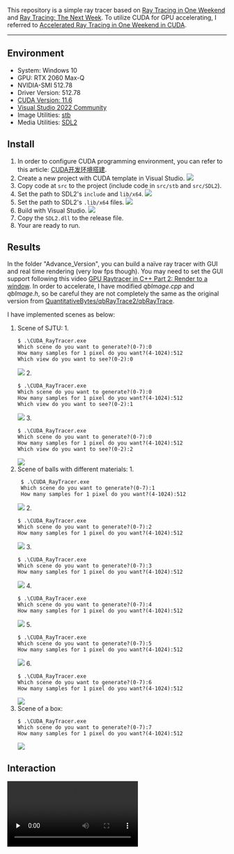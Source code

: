 This repository is a simple ray tracer based on [Ray Tracing in One Weekend](https://raytracing.github.io/books/RayTracingInOneWeekend.html) and [Ray Tracing: The Next Week](https://raytracing.github.io/books/RayTracingTheNextWeek.html). To utilize CUDA for GPU accelerating, I referred to [Accelerated Ray Tracing in One Weekend in CUDA](https://developer.nvidia.com/blog/accelerated-ray-tracing-cuda/).

------
## Environment
- System: Windows 10
- GPU: RTX 2060 Max-Q
- NVIDIA-SMI 512.78
- Driver Version: 512.78
- [CUDA Version: 11.6](https://developer.nvidia.com/cuda-11-6-0-download-archive)
- [Visual Studio 2022 Community](https://visualstudio.microsoft.com/zh-hans/thank-you-downloading-visual-studio/?sku=Community&channel=Release&version=VS2022&source=VSLandingPage&passive=false&cid=2030)
- Image Utilities: [stb](https://github.com/nothings/stb)
- Media Utilities: [SDL2](https://www.libsdl.org/)
## Install
1. In order to configure CUDA programming environment, you can refer to this article: [CUDA开发环境搭建](https://zhuanlan.zhihu.com/p/488518526).
2. Create a new project with CUDA template in Visual Studio.
![](pic/create.png)
3. Copy code at `src` to the project (include code in `src/stb` and `src/SDL2`).
4. Set the path to SDL2's `include` and `lib/x64`.
![](pic/SDL_path1.png)
5. Set the path to SDL2's `.lib/x64` files.
![](pic/SDL_path2.png)
6. Build with Visual Studio.
![](pic/build.png)
7. Copy the `SDL2.dll` to the release file.
8. Your are ready to run.
## Results
In the folder "Advance_Version", you can build a naïve ray tracer with GUI and real time rendering (very low fps though). You may need to set the GUI support following this video [GPU Raytracer in C++ Part 2: Render to a window](https://www.youtube.com/watch?v=H3DsNoz2osw "GPU Raytracer in C++ Part 2: Render to a window"). In order to accelerate, I have modified *qbImage.cpp* and *qbImage.h*, so be careful they are not completely the same as the original version from [QuantitativeBytes/qbRayTrace2/qbRayTrace](https://github.com/QuantitativeBytes/qbRayTrace2/tree/main/qbRayTrace).

I have implemented scenes as below:
1. Scene of SJTU:
   1.
    ```
    $ .\CUDA_RayTracer.exe
    Which scene do you want to generate?(0-7):0
    How many samples for 1 pixel do you want?(4-1024):512
    Which view do you want to see?(0-2):0
   ```
      ![](pic/s1.png)
   2. 
    ```
    $ .\CUDA_RayTracer.exe
    Which scene do you want to generate?(0-7):0
    How many samples for 1 pixel do you want?(4-1024):512
    Which view do you want to see?(0-2):1
   ```
      ![](pic/s2.png)
   3. 
    ```
    $ .\CUDA_RayTracer.exe
    Which scene do you want to generate?(0-7):0
    How many samples for 1 pixel do you want?(4-1024):512
    Which view do you want to see?(0-2):2
   ```
      ![](pic/s3.png)
2. Scene of balls with different materials:
   1. 
    ```
     $ .\CUDA_RayTracer.exe
     Which scene do you want to generate?(0-7):1
     How many samples for 1 pixel do you want?(4-1024):512
    ```
      ![](pic/s4.png)
   2. 
    ```
    $ .\CUDA_RayTracer.exe
    Which scene do you want to generate?(0-7):2
    How many samples for 1 pixel do you want?(4-1024):512
    ```
      ![](pic/s5.png)
   3. 
    ```
    $ .\CUDA_RayTracer.exe
    Which scene do you want to generate?(0-7):3
    How many samples for 1 pixel do you want?(4-1024):512
    ```
      ![](pic/s6.png)
   4. 
    ```
    $ .\CUDA_RayTracer.exe
    Which scene do you want to generate?(0-7):4
    How many samples for 1 pixel do you want?(4-1024):512
    ```
      ![](pic/s7.png)
   5. 
    ```
    $ .\CUDA_RayTracer.exe
    Which scene do you want to generate?(0-7):5
    How many samples for 1 pixel do you want?(4-1024):512
    ```
      ![](pic/s8.png)
   6. 
    ```
    $ .\CUDA_RayTracer.exe
    Which scene do you want to generate?(0-7):6
    How many samples for 1 pixel do you want?(4-1024):512
    ```
      ![](pic/s9.png)
3. Scene of a box:
    ```
    $ .\CUDA_RayTracer.exe
    Which scene do you want to generate?(0-7):7
    How many samples for 1 pixel do you want?(4-1024):512
    ```
   ![](pic/s10.png)
## Interaction
<video id="video" controls="" preload="none">
  <source id="mp4" src="pic/interaction.mp4" type="video/mp4">
</videos>